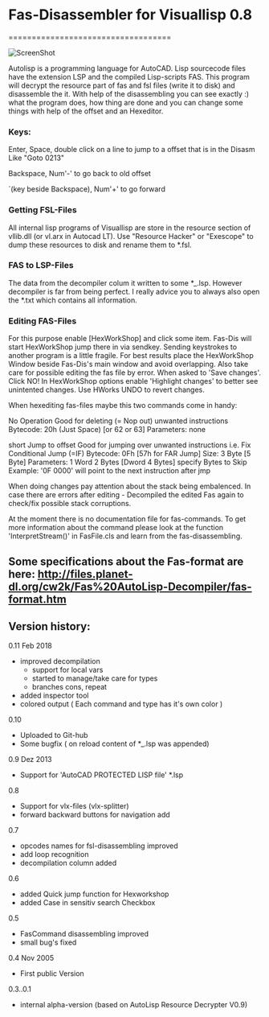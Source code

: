 # Fas-Disassembler for Visuallisp 0.8
===================================

![ScreenShot](http://imagizer.imageshack.com/img922/1965/nw7j4n.png)

Autolisp is a programming language for AutoCAD.
Lisp sourcecode files have the extension LSP and 
the compiled Lisp-scripts FAS.
This program will decrypt the resource part of fas 
and fsl files (write it to disk) and disassemble the it.
With help of the disassembling you can see exactly :) 
what the program does, how thing are done and you 
can change some things with help of the offset and 
an Hexeditor.


### Keys:
Enter, Space, double click on a line to 
	jump to a offset that is in the Disasm
	Like "Goto 0213"

Backspace, Num'-' to 
	go back to old offset

´(key beside Backspace), Num'+' to 
	go forward


### Getting FSL-Files
All internal lisp programs of Visuallisp are store in the 
resource section of vllib.dll (or vl.arx in Autocad LT).
Use "Resource Hacker" or "Exescope" to dump 
these resources to disk and rename them to  *.fsl.


### FAS to LSP-Files
The data from the decompiler colum it written to
some *_.lsp. However decompiler is far from being
perfect. I really advice you to always 
also open the *.txt which contains all
information.


### Editing FAS-Files
For this purpose enable [HexWorkShop] and click some item.
Fas-Dis will start HexWorkShop jump there in via sendkey.
Sending keystrokes to another program is a little fragile.
For best results place the HexWorkShop Window beside 
Fas-Dis's main window and avoid overlapping.
Also take care for possible editing the fas file by error.
When asked to 'Save changes'. Click NO!
In HexWorkShop options enable 'Highlight changes' to better
see unintented changes. Use HWorks UNDO to revert changes.

When hexediting fas-files maybe this two commands come in handy:

<NOP> No Operation 
	Good for deleting (= Nop out) unwanted instructions
	Bytecode: 20h (Just Space) [or 62 or 63]
	Parameters: none

<jmp> short Jump to offset
	Good for jumping over unwanted instructions
	i.e. Fix Conditional Jump (=IF)
	Bytecode: 0Fh  [57h for FAR Jump]
	Size: 3 Byte [5 Byte]
	Parameters: 1
	Word 2 Bytes [Dword 4 Bytes] specify Bytes to Skip
	Example: '0F 0000' will point to the next
	 	 instruction after jmp

When doing changes pay attention about the stack being embalenced.
In case there are errors after editing - Decompiled the edited Fas
again to check/fix possible stack corruptions.

At the moment there is no documentation file for fas-commands. 
To get more information about the command please look at the function 
'InterpretStream()' in FasFile.cls and learn from the fas-disassembling.

Some specifications about the Fas-format are here:
http://files.planet-dl.org/cw2k/Fas%20AutoLisp-Decompiler/fas-format.htm
---------------------------------------------
## Version history:
0.11  Feb 2018
  * improved decompilation 
    +  support for local vars
    +  started to manage/take care for types
    +  branches cons, repeat
  * added inspector tool
  * colored output ( Each command and type has it's own color )

0.10
  * Uploaded to Git-hub
  * Some bugfix ( on reload content of *_.lsp was appended)

0.9  Dez 2013
  * Support for 'AutoCAD PROTECTED LISP file' *.lsp
  
0.8
  * Support for vlx-files (vlx-splitter)
  * forward backward buttons for navigation add
  
0.7
  * opcodes names for fsl-disassembling improved
  * add loop recognition
  * decompilation column added
  
0.6
  * added Quick jump function for Hexworkshop
  * added Case in sensitiv search Checkbox 
  
0.5
  * FasCommand disassembling improved
  * small bug's fixed
  
0.4  Nov 2005 
  * First public Version

0.3..0.1
  * internal alpha-version 
   (based on AutoLisp Resource Decrypter V0.9)
